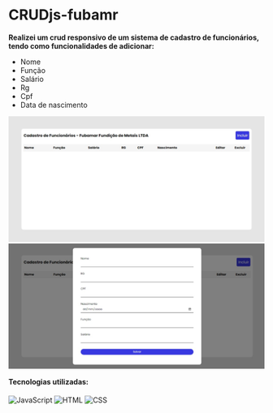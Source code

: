 # CRUDjs-fubamr
**Realizei um crud responsivo de um sistema de cadastro de funcionários, tendo como funcionalidades de adicionar:**
- Nome
- Função
- Salário
- Rg
- Cpf
- Data de nascimento
  
<div align="center">
<img  src='https://github.com/SAMUKISZHSD/CRUDjs-fubamr/blob/main/Captura%20da%20Web_21-6-2023_153324_samukiszhsd.github.io.jpeg'/>
<img  src='https://github.com/SAMUKISZHSD/CRUDjs-fubamr/blob/main/Captura%20da%20Web_21-6-2023_153343_samukiszhsd.github.io.jpeg'/>
</div>

 **Tecnologias utilizadas:**<br><br>
<img align="center" src="https://img.shields.io/badge/JavaScript-F7DF1E?style=for-the-badge&logo=javascript&logoColor=black" alt="JavaScript" title="JavaScript">
<img align="center" src="https://img.shields.io/badge/HTML5-E34F26?style=for-the-badge&logo=html5&logoColor=white" alt="HTML" title="HTML">
<img align="center" src="https://img.shields.io/badge/CSS3-1572B6?style=for-the-badge&logo=css3&logoColor=white" alt="CSS" title="CSS">

<br>

